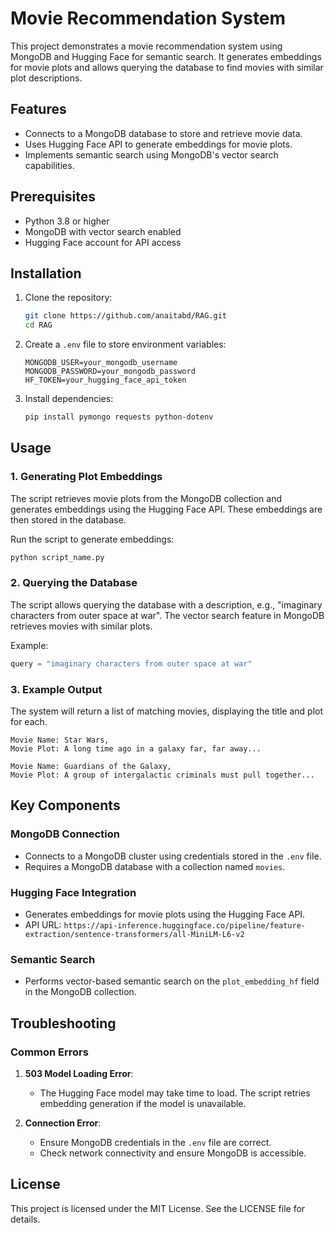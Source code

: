 # Movie Recommendation System

This project demonstrates a movie recommendation system using MongoDB and Hugging Face for semantic search. It generates embeddings for movie plots and allows querying the database to find movies with similar plot descriptions.

## Features
- Connects to a MongoDB database to store and retrieve movie data.
- Uses Hugging Face API to generate embeddings for movie plots.
- Implements semantic search using MongoDB's vector search capabilities.

## Prerequisites

- Python 3.8 or higher
- MongoDB with vector search enabled
- Hugging Face account for API access

## Installation

1. Clone the repository:
    ```bash
    git clone https://github.com/anaitabd/RAG.git
    cd RAG
    ```

2. Create a `.env` file to store environment variables:
    ```env
    MONGODB_USER=your_mongodb_username
    MONGODB_PASSWORD=your_mongodb_password
    HF_TOKEN=your_hugging_face_api_token
    ```

3. Install dependencies:
    ```bash
    pip install pymongo requests python-dotenv
    ```

## Usage

### 1. Generating Plot Embeddings
The script retrieves movie plots from the MongoDB collection and generates embeddings using the Hugging Face API. These embeddings are then stored in the database.

Run the script to generate embeddings:
```bash
python script_name.py
```

### 2. Querying the Database
The script allows querying the database with a description, e.g., "imaginary characters from outer space at war". The vector search feature in MongoDB retrieves movies with similar plots.

Example:
```python
query = "imaginary characters from outer space at war"
```

### 3. Example Output
The system will return a list of matching movies, displaying the title and plot for each.

```plaintext
Movie Name: Star Wars,
Movie Plot: A long time ago in a galaxy far, far away...

Movie Name: Guardians of the Galaxy,
Movie Plot: A group of intergalactic criminals must pull together...
```

## Key Components

### MongoDB Connection
- Connects to a MongoDB cluster using credentials stored in the `.env` file.
- Requires a MongoDB database with a collection named `movies`.

### Hugging Face Integration
- Generates embeddings for movie plots using the Hugging Face API.
- API URL: `https://api-inference.huggingface.co/pipeline/feature-extraction/sentence-transformers/all-MiniLM-L6-v2`

### Semantic Search
- Performs vector-based semantic search on the `plot_embedding_hf` field in the MongoDB collection.

## Troubleshooting

### Common Errors
1. **503 Model Loading Error**:
   - The Hugging Face model may take time to load. The script retries embedding generation if the model is unavailable.

2. **Connection Error**:
   - Ensure MongoDB credentials in the `.env` file are correct.
   - Check network connectivity and ensure MongoDB is accessible.

## License
This project is licensed under the MIT License. See the LICENSE file for details.

